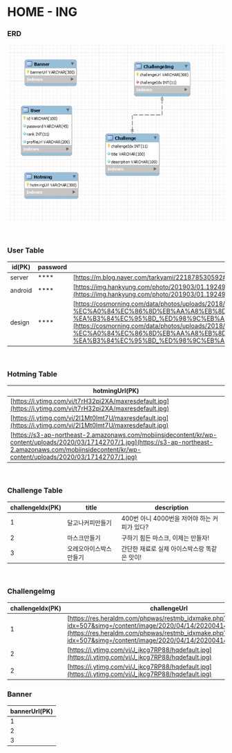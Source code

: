 # HOME - ING

### ERD 

![ERD](./img/1.PNG)

<br>

### User Table 


|id(PK)|password|profileUrl|
|------|---|---|
|server|****|[https://m.blog.naver.com/tarkyami/221878530592#](https://m.blog.naver.com/tarkyami/221878530592#)|
|android|****|[https://img.hankyung.com/photo/201903/01.19249613.1.jpg](https://img.hankyung.com/photo/201903/01.19249613.1.jpg)|
|design|****|[https://cosmorning.com/data/photos/uploads/2018/03/%EC%9E%87%EC%B8%A0%EC%8A%A4%ED%82%A8-%EC%A0%84%EC%86%8D%EB%AA%A8%EB%8D%B8-%EA%B3%84%EC%95%BD_%ED%98%9C%EB%A6%AC.jpg](https://cosmorning.com/data/photos/uploads/2018/03/%EC%9E%87%EC%B8%A0%EC%8A%A4%ED%82%A8-%EC%A0%84%EC%86%8D%EB%AA%A8%EB%8D%B8-%EA%B3%84%EC%95%BD_%ED%98%9C%EB%A6%AC.jpg)|

<br>

### Hotming Table

|hotmingUrl(PK)|
|------|
|[https://i.ytimg.com/vi/t7rH32pi2XA/maxresdefault.jpg](https://i.ytimg.com/vi/t7rH32pi2XA/maxresdefault.jpg)|
|[https://i.ytimg.com/vi/2l1Mt0lmt7U/maxresdefault.jpg](https://i.ytimg.com/vi/2l1Mt0lmt7U/maxresdefault.jpg)|
|[https://s3-ap-northeast-2.amazonaws.com/mobiinsidecontent/kr/wp-content/uploads/2020/03/17142707/1.jpg](https://s3-ap-northeast-2.amazonaws.com/mobiinsidecontent/kr/wp-content/uploads/2020/03/17142707/1.jpg)|

<br>

### Challenge Table

|challengeIdx(PK)|title|description|
|------|---|---|
|1|달고나커피만들기|400번 아니 4000번을 저어야 하는 커피가 있다?|
|2|마스크만들기|구하기 힘든 마스크, 이제는 만들자!|
|3|오레오아이스박스만들기|간단한 재료로 실제 아이스박스랑 똑같은 맛이!|

<br>

### ChallengeImg


|challengeIdx(PK)|challengeUrl|
|------|---|
|1|[https://res.heraldm.com/phpwas/restmb_idxmake.php?idx=507&simg=/content/image/2020/04/14/20200414000131_0.jpg](https://res.heraldm.com/phpwas/restmb_idxmake.php?idx=507&simg=/content/image/2020/04/14/20200414000131_0.jpg)| 
|2|[https://i.ytimg.com/vi/J_jkcg7RP88/hqdefault.jpg](https://i.ytimg.com/vi/J_jkcg7RP88/hqdefault.jpg)|
|2|[https://i.ytimg.com/vi/J_jkcg7RP88/hqdefault.jpg](https://i.ytimg.com/vi/J_jkcg7RP88/hqdefault.jpg)|



### Banner


|bannerUrl(PK)|
|------|
|1||
|2||
|3||